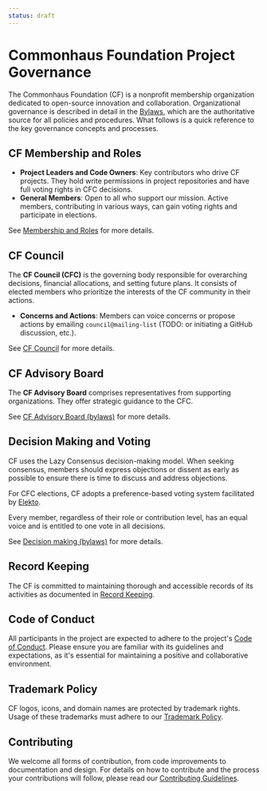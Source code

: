 ```yaml
---
status: draft
---
```

# Commonhaus Foundation Project Governance

The Commonhaus Foundation (CF) is a nonprofit membership organization dedicated to open-source innovation and collaboration. 
Organizational governance is described in detail in the [Bylaws][bylaws], which are the authoritative source for all policies and procedures. What follows is a quick reference to the key governance concepts and processes.

## CF Membership and Roles

- **Project Leaders and Code Owners**: Key contributors who drive CF projects. They hold write permissions in project repositories and have full voting rights in CFC decisions.
- **General Members**: Open to all who support our mission. Active members, contributing in various ways, can gain voting rights and participate in elections.

See [Membership and Roles][membership] for more details.

## CF Council

The **CF Council (CFC)** is the governing body responsible for overarching decisions, financial allocations, and setting future plans. It consists of elected members who prioritize the interests of the CF community in their actions.

- **Concerns and Actions**: Members can voice concerns or propose actions by emailing `council@mailing-list` (TODO: or initiating a GitHub discussion, etc.).

See [CF Council][cfc] for more details.

## CF Advisory Board

The **CF Advisory Board** comprises representatives from supporting organizations. They offer strategic guidance to the CFC.

See [CF Advisory Board (bylaws)][cfab] for more details.

##  Decision Making and Voting

CF uses the Lazy Consensus decision-making model. When seeking consensus, members should express objections or dissent as early as possible to ensure there is time to discuss and address objections.

For CFC elections, CF adopts a preference-based voting system facilitated by [Elekto](https://elekto.dev/).

Every member, regardless of their role or contribution level, has an equal voice and is entitled to one vote in all decisions.

See [Decision making (bylaws)][cf-decision-making] for more details.

##  Record Keeping

The CF is committed to maintaining thorough and accessible records of its activities as documented in [Record Keeping][records].

##  Code of Conduct

All participants in the project are expected to adhere to the project's [Code of Conduct][coc]. Please ensure you are familiar with its guidelines and expectations, as it's essential for maintaining a positive and collaborative environment.

##  Trademark Policy

CF logos, icons, and domain names are protected by trademark rights. Usage of these trademarks must adhere to our [Trademark Policy][].

##  Contributing

We welcome all forms of contribution, from code improvements to documentation and design. For details on how to contribute and the process your contributions will follow, please read our [Contributing Guidelines][contrib].

[Trademark Policy]: ./policies/trademark-policy.md
[bylaws]: ./bylaws/README.md
[cf-decision-making]: ./bylaws/decision-making.md
[cfab]: ./bylaws/cf-advisory-board.md
[cfc]: ./bylaws/cf-council.md
[coc]: ./CODE_OF_CONDUCT.md
[contrib]: ./CONTRIBUTING.md
[membership]: ./bylaws/cf-membership.md
[records]: ./bylaws/notice-records.md
